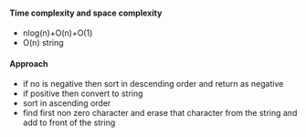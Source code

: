 #### Time complexity and space complexity
* nlog(n)+O(n)+O(1)
* O(n) string
​
#### Approach
* if no is negative then sort in descending order and return as negative
* if positive then convert to string
* sort in ascending order
* find first non zero character and erase that character from the string and add to front of the string
​